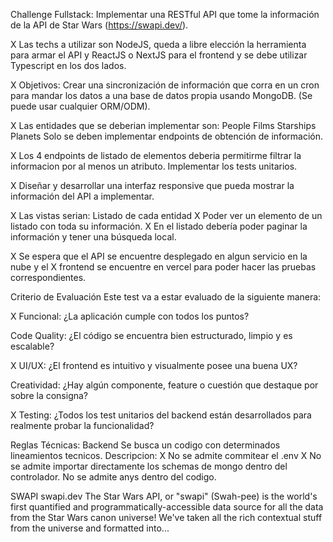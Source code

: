 Challenge Fullstack: Implementar una RESTful API que tome la información de la API de Star Wars (https://swapi.dev/).

X Las techs a utilizar son NodeJS, queda a libre elección la herramienta para armar el API y ReactJS o NextJS para el frontend y se debe utilizar Typescript en los dos lados.

X Objetivos: Crear una sincronización de información que corra en un cron para mandar los datos a una base de datos propia usando MongoDB. (Se puede usar cualquier ORM/ODM).

X Las entidades que se deberian implementar son: People Films Starships Planets Solo se deben implementar endpoints de obtención de información.

X Los 4 endpoints de listado de elementos deberia permitirme filtrar la informacion por al menos un atributo. Implementar los tests unitarios.

X Diseñar y desarrollar una interfaz responsive que pueda mostrar la información del API a implementar.

X Las vistas serian: Listado de cada entidad
X Poder ver un elemento de un listado con toda su información.
X En el listado debería poder paginar la información y tener una búsqueda local.

X Se espera que el API se encuentre desplegado en algun servicio en la nube y el X frontend se encuentre en vercel para poder hacer las pruebas correspondientes.

Criterio de Evaluación Este test va a estar evaluado de la siguiente manera:

X Funcional: ¿La aplicación cumple con todos los puntos?

Code Quality: ¿El código se encuentra bien estructurado, limpio y es escalable?

X UI/UX: ¿El frontend es intuitivo y visualmente posee una buena UX?

Creatividad: ¿Hay algún componente, feature o cuestión que destaque por sobre la consigna?

X Testing: ¿Todos los test unitarios del backend están desarrollados para realmente probar la funcionalidad?

Reglas Técnicas: Backend
Se busca un codigo con determinados lineamientos tecnicos.
Descripcion:
X No se admite commitear el .env
X No se admite importar directamente los schemas de mongo dentro del controlador.
No se admite anys dentro del codigo.

SWAPI swapi.dev The Star Wars API, or "swapi" (Swah-pee) is the world's first quantified and programmatically-accessible data source for all the data from the Star Wars canon universe! We've taken all the rich contextual stuff from the universe and formatted into...
